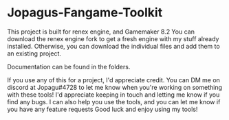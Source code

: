 # Jopagus-Fangame-Toolkit

This project is built for renex engine, and Gamemaker 8.2
You can download the renex engine fork to get a fresh engine with my stuff already installed.
Otherwise, you can download the individual files and add them to an existing project.

Documentation can be found in the folders.

If you use any of this for a project, I'd appreciate credit.
You can DM me on discord at Jopagu#4728 to let me know when you're working on something with these tools!
I'd appreciate keeping in touch and letting me know if you find any bugs. I can also help you use the tools,
and you can let me know if you have any feature requests
Good luck and enjoy using my tools!
